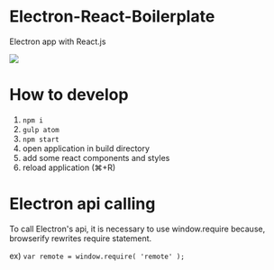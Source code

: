# Electron-React-Boilerplate
Electron app with React.js

![](./docs/screenshot.png)
# How to develop
1. `npm i`
2. `gulp atom`
3. `npm start`
4. open application in build directory
5. add some react components and styles
6. reload application (⌘+R)

# Electron api calling
To call Electron's api, it is necessary to use window.require because, browserify rewrites require statement.

ex) `var remote = window.require( 'remote' );`

